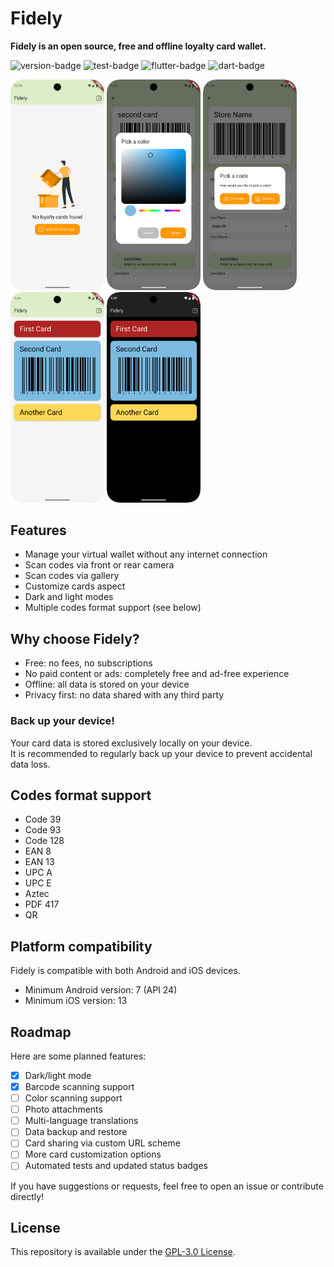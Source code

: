 # Fidely
**Fidely is an open source, free and offline loyalty card wallet.**

![version-badge](https://img.shields.io/badge/Fidely-v0.0.1-orange)
![test-badge](https://img.shields.io/badge/Tests-No_status-red)
![flutter-badge](https://img.shields.io/badge/Flutter-v3.35.3-blue)
![dart-badge](https://img.shields.io/badge/Dart-v3.9.2-blue)

<a href="docs/images/screen-1.png" target="_blank"><img src="docs/images/screen-1.png" width="150"></a>
<a href="docs/images/screen-2.png" target="_blank"><img src="docs/images/screen-2.png" width="150"></a>
<a href="docs/images/screen-3.png" target="_blank"><img src="docs/images/screen-3.png" width="150"></a>
<a href="docs/images/screen-4.png" target="_blank"><img src="docs/images/screen-4.png" width="150"></a>
<a href="docs/images/screen-5.png" target="_blank"><img src="docs/images/screen-5.png" width="150"></a>

## Features
- Manage your virtual wallet without any internet connection
- Scan codes via front or rear camera
- Scan codes via gallery
- Customize cards aspect
- Dark and light modes
- Multiple codes format support (see below)
 
## Why choose Fidely?
- Free: no fees, no subscriptions
- No paid content or ads: completely free and ad-free experience
- Offline: all data is stored on your device
- Privacy first: no data shared with any third party

### Back up your device!
Your card data is stored exclusively locally on your device.  
It is recommended to regularly back up your device to prevent accidental data loss.

## Codes format support
- Code 39
- Code 93
- Code 128
- EAN 8
- EAN 13
- UPC A
- UPC E
- Aztec
- PDF 417
- QR

## Platform compatibility
Fidely is compatible with both Android and iOS devices.
- Minimum Android version: 7 (API 24)
- Minimum iOS version: 13

## Roadmap
Here are some planned features:
- [x] Dark/light mode
- [x] Barcode scanning support
- [ ] Color scanning support
- [ ] Photo attachments
- [ ] Multi-language translations
- [ ] Data backup and restore
- [ ] Card sharing via custom URL scheme
- [ ] More card customization options
- [ ] Automated tests and updated status badges

If you have suggestions or requests, feel free to open an issue or contribute directly!

## License
This repository is available under the [GPL-3.0 License](./LICENSE).